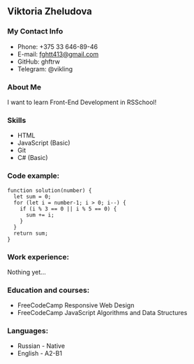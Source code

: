 ## Viktoria Zheludova

### My Contact Info
- Phone: +375 33 646-89-46
- E-mail: fghtt413@gmail.com
- GitHub: ghftrw
- Telegram: @vikling 

### About Me
I want to learn Front-End Development in RSSchool!

### Skills
- HTML
- JavaScript (Basic)
- Git
- C# (Basic)

### Code example:
```
function solution(number) {
  let sum = 0;
  for (let i = number-1; i > 0; i--) {
    if (i % 3 == 0 || i % 5 == 0) {
      sum += i;
    }
  }
  return sum;
}
```

### Work experience:
Nothing yet…

### Education and courses:
- FreeCodeCamp Responsive Web Design
- FreeCodeCamp JavaScript Algorithms and Data Structures 

### Languages:
- Russian - Native
- English - A2-B1

